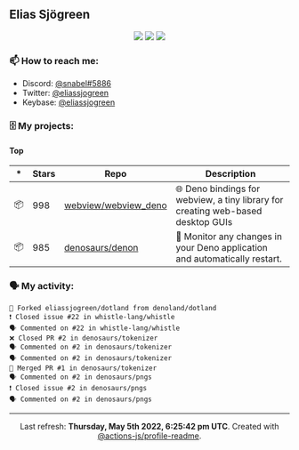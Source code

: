 ## Elias Sjögreen

<p align="center">
  <img src="https://img.shields.io/badge/🎂-dec. 2003-success" />
  <img src="https://img.shields.io/badge/🌎-Stockholm-informational" />
  <img src="https://img.shields.io/badge/👦-He/Him-informational" />
</p>

### 📫 How to reach me:

- Discord: [@snabel#5886](https://discord.com/users/267978757799673866)
- Twitter: [@eliassjogreen](https://twitter.com/eliassjogreen)
- Keybase: [@eliassjogreen](https://keybase.io/eliassjogreen)

### 🗄 My projects:

#### Top
|*|Stars|Repo|Description|
|---|---|---|---|
| 📦 | 998 | [webview/webview_deno](https://github.com/webview/webview_deno) | 🌐 Deno bindings for webview, a tiny library for creating web-based desktop GUIs |
| 📦 | 985 | [denosaurs/denon](https://github.com/denosaurs/denon) | 👀 Monitor any changes in your Deno application and automatically restart. |

### 🗣 My activity:

```
🍴 Forked eliassjogreen/dotland from denoland/dotland
❗️ Closed issue #22 in whistle-lang/whistle
🗣 Commented on #22 in whistle-lang/whistle
❌ Closed PR #2 in denosaurs/tokenizer
🗣 Commented on #2 in denosaurs/tokenizer
🗣 Commented on #2 in denosaurs/tokenizer
🎉 Merged PR #1 in denosaurs/tokenizer
🗣 Commented on #2 in denosaurs/pngs
❗️ Closed issue #2 in denosaurs/pngs
🗣 Commented on #2 in denosaurs/pngs
```

------------
<p align="center">Last refresh: <b>Thursday, May 5th 2022, 6:25:42 pm UTC</b>. Created with <a href=https://github.com/marketplace/actions/profile-readme>@actions-js/profile-readme</a>.</p>
